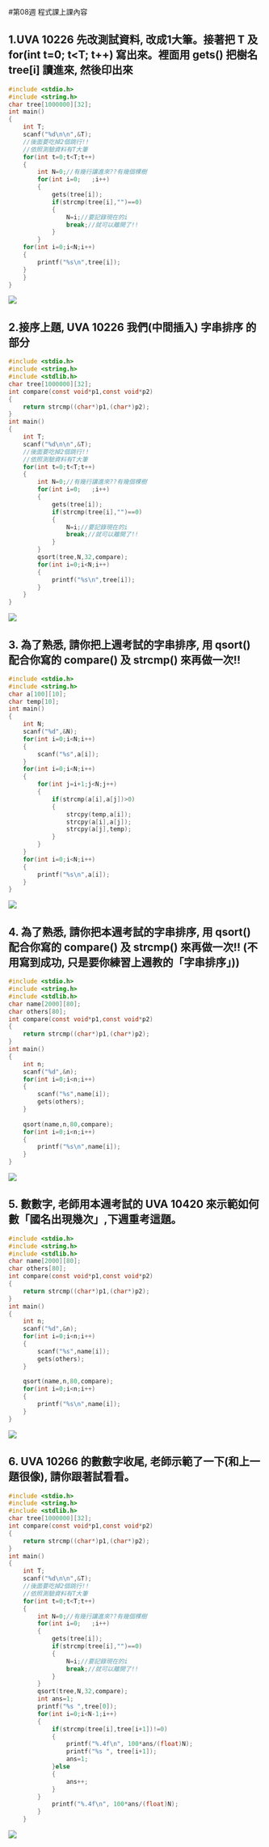 #第08週 程式課上課內容

## 1.UVA 10226 先改測試資料, 改成1大筆。接著把 T 及 for(int t=0; t<T; t++) 寫出來。裡面用 gets() 把樹名 tree[i] 讀進來, 然後印出來

```C
#include <stdio.h>
#include <string.h>
char tree[1000000][32];
int main()
{
	int T;
	scanf("%d\n\n",&T);
	//後面要吃掉2個跳行!!
	//依照測驗資料有T大筆
	for(int t=0;t<T;t++)
	{
		int N=0;//有幾行讓進來??有幾個棵樹
		for(int i=0;   ;i++)
		{
			gets(tree[i]);
			if(strcmp(tree[i],"")==0)
			{
				N=i;//要記錄現在的i
				break;//就可以離開了!!
			}
		}
	for(int i=0;i<N;i++)
	{
		printf("%s\n",tree[i]);
	}
	}
}
```
![](https://github.com/Primo093021/2020-CCE/blob/gh-pages/week08%20%E6%AD%A3%E8%AA%B2%E5%85%A7%E5%AE%B9/1.png?raw=true)

## 2.接序上題, UVA 10226 我們(中間插入) 字串排序 的部分

```C
#include <stdio.h>
#include <string.h>
#include <stdlib.h>
char tree[1000000][32];
int compare(const void*p1,const void*p2)
{
	return strcmp((char*)p1,(char*)p2);
}
int main()
{
	int T;
	scanf("%d\n\n",&T);
	//後面要吃掉2個跳行!!
	//依照測驗資料有T大筆
	for(int t=0;t<T;t++)
	{
		int N=0;//有幾行讓進來??有幾個棵樹
		for(int i=0;   ;i++)
		{
			gets(tree[i]);
			if(strcmp(tree[i],"")==0)
			{
				N=i;//要記錄現在的i
				break;//就可以離開了!!
			}
		}
		qsort(tree,N,32,compare);
		for(int i=0;i<N;i++)
		{
			printf("%s\n",tree[i]);
		}
	}
}

```
![](https://github.com/Primo093021/2020-CCE/blob/gh-pages/week08%20%E6%AD%A3%E8%AA%B2%E5%85%A7%E5%AE%B9/2.png?raw=true)

## 3. 為了熟悉, 請你把上週考試的字串排序, 用 qsort() 配合你寫的 compare() 及 strcmp() 來再做一次!!

```C
#include <stdio.h>
#include <string.h>
char a[100][10];
char temp[10];
int main()
{
	int N;
	scanf("%d",&N);
	for(int i=0;i<N;i++)
	{
		scanf("%s",a[i]);
	}
	for(int i=0;i<N;i++)
	{
		for(int j=i+1;j<N;j++)
		{
			if(strcmp(a[i],a[j])>0)
			{
				strcpy(temp,a[i]);
				strcpy(a[i],a[j]);
				strcpy(a[j],temp);
			}
		}
	}
	for(int i=0;i<N;i++)
	{
		printf("%s\n",a[i]);
	}
}
```
![](https://github.com/Primo093021/2020-CCE/blob/gh-pages/week08%20%E6%AD%A3%E8%AA%B2%E5%85%A7%E5%AE%B9/3.png?raw=true)

## 4. 為了熟悉, 請你把本週考試的字串排序, 用 qsort() 配合你寫的 compare() 及 strcmp() 來再做一次!! (不用寫到成功, 只是要你練習上週教的「字串排序」))

```C
#include <stdio.h>
#include <string.h>
#include <stdlib.h>
char name[2000][80];
char others[80];
int compare(const void*p1,const void*p2)
{
	return strcmp((char*)p1,(char*)p2);
}
int main()
{
	int n;
	scanf("%d",&n);
	for(int i=0;i<n;i++)
	{
		scanf("%s",name[i]);
		gets(others);
	}
	
	qsort(name,n,80,compare);
	for(int i=0;i<n;i++)
	{
		printf("%s\n",name[i]);
	}
}
```
![](https://github.com/Primo093021/2020-CCE/blob/gh-pages/week08%20%E6%AD%A3%E8%AA%B2%E5%85%A7%E5%AE%B9/4.png?raw=true)

## 5. 數數字, 老師用本週考試的 UVA 10420 來示範如何數「國名出現幾次」,下週重考這題。

```C
#include <stdio.h>
#include <string.h>
#include <stdlib.h>
char name[2000][80];
char others[80];
int compare(const void*p1,const void*p2)
{
	return strcmp((char*)p1,(char*)p2);
}
int main()
{
	int n;
	scanf("%d",&n);
	for(int i=0;i<n;i++)
	{
		scanf("%s",name[i]);
		gets(others);
	}
	
	qsort(name,n,80,compare);
	for(int i=0;i<n;i++)
	{
		printf("%s\n",name[i]);
	}
}
```
![](https://github.com/Primo093021/2020-CCE/blob/gh-pages/week08%20%E6%AD%A3%E8%AA%B2%E5%85%A7%E5%AE%B9/5.png?raw=true)

## 6. UVA 10266 的數數字收尾, 老師示範了一下(和上一題很像), 請你跟著試看看。

```C
#include <stdio.h>
#include <string.h>
#include <stdlib.h>
char tree[1000000][32];
int compare(const void*p1,const void*p2)
{
	return strcmp((char*)p1,(char*)p2);
}
int main()
{
	int T;
	scanf("%d\n\n",&T);
	//後面要吃掉2個跳行!!
	//依照測驗資料有T大筆
	for(int t=0;t<T;t++)
	{
		int N=0;//有幾行讓進來??有幾個棵樹
		for(int i=0;   ;i++)
		{
			gets(tree[i]);
			if(strcmp(tree[i],"")==0)
			{
				N=i;//要記錄現在的i
				break;//就可以離開了!!
			}
		}
		qsort(tree,N,32,compare);
		int ans=1;
		printf("%s ",tree[0]);
		for(int i=0;i<N-1;i++)
		{
			if(strcmp(tree[i],tree[i+1])!=0)
			{
				printf("%.4f\n", 100*ans/(float)N);
				printf("%s ", tree[i+1]);
				ans=1;
			}else 
			{
				ans++;
			}
		}
			printf("%.4f\n", 100*ans/(float)N);
		}
	}

```
![](https://github.com/Primo093021/2020-CCE/blob/gh-pages/week08%20%E6%AD%A3%E8%AA%B2%E5%85%A7%E5%AE%B9/6.png?raw=true)
